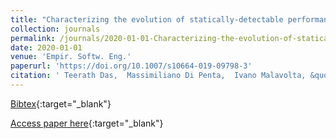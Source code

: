 ```yaml
---
title: "Characterizing the evolution of statically-detectable performance issues of Android apps"
collection: journals
permalink: /journals/2020-01-01-Characterizing-the-evolution-of-statically-detectable-performance-issues-of-Android-apps
date: 2020-01-01
venue: 'Empir. Softw. Eng.'
paperurl: 'https://doi.org/10.1007/s10664-019-09798-3'
citation: ' Teerath Das,  Massimiliano Di Penta,  Ivano Malavolta, &quot;Characterizing the evolution of statically-detectable performance issues of Android apps.&quot; Empir. Softw. Eng., 2020.'
---
```

[Bibtex](https://dblp.org/rec/journals/ese/DasPM20.bib){:target="_blank"}

[Access paper here](https://doi.org/10.1007/s10664-019-09798-3){:target="_blank"}
